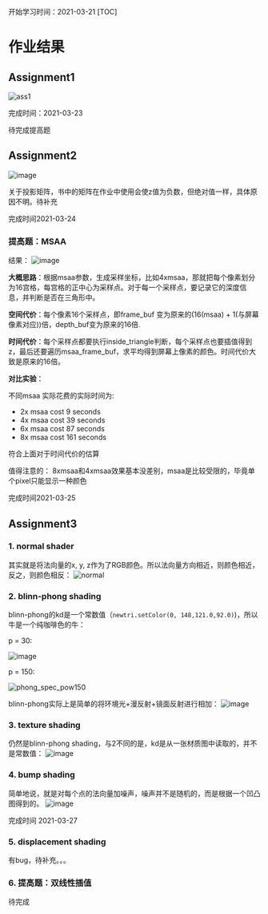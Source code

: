 开始学习时间：2021-03-21
[TOC]
# 作业结果
## Assignment1
![ass1](https://user-images.githubusercontent.com/17798738/112030975-c9eb2f00-8b75-11eb-9578-832e5037da03.gif)

完成时间：2021-03-23

待完成提高题

## Assignment2
![image](https://user-images.githubusercontent.com/17798738/112307344-ce315c80-8cdb-11eb-84fe-c9bded4d44eb.png)

关于投影矩阵，书中的矩阵在作业中使用会使z值为负数，但绝对值一样，具体原因不明。待补充

完成时间2021-03-24

### 提高题：MSAA
结果：
![image](https://user-images.githubusercontent.com/17798738/112426330-c1137c80-8d72-11eb-9e72-372e9aec67ef.png)

**大概思路**：根据msaa参数，生成采样坐标，比如4xmsaa，那就把每个像素划分为16宫格，每宫格的正中心为采样点。对于每一个采样点，要记录它的深度信息，并判断是否在三角形中。

**空间代价**：每个像素16个采样点，即frame_buf 变为原来的(16(msaa) + 1(与屏幕像素对应))倍，depth_buf变为原来的16倍.

**时间代价**：每个采样点都要执行inside_triangle判断，每个采样点也要插值得到z，最后还要遍历msaa_frame_buf，求平均得到屏幕上像素的颜色。时间代价大致是原来的16倍。

**对比实验**：

不同msaa 实际花费的实际时间为:

- 2x msaa cost 9 seconds
- 4x msaa cost 39 seconds
- 6x msaa cost 87 seconds
- 8x msaa cost 161 seconds

符合上面对于时间代价的估算

值得注意的：
8xmsaa和4xmsaa效果基本没差别，msaa是比较受限的，毕竟单个pixel只能显示一种颜色

完成时间2021-03-25

## Assignment3
### 1. normal shader
其实就是将法向量的x, y, z作为了RGB颜色。所以法向量方向相近，则颜色相近，反之，则颜色相反：
![normal](https://user-images.githubusercontent.com/17798738/112757459-669d4900-901c-11eb-8ede-77cbfe8181ab.png)

### 2. blinn-phong shading
blinn-phong的kd是一个常数值（`newtri.setColor(0, 148,121.0,92.0)`)，所以牛是一个纯咖啡色的牛：

p = 30:

![image](https://user-images.githubusercontent.com/17798738/112757527-a3694000-901c-11eb-8083-e7c7a734d384.png)

p = 150:

![phong_spec_pow150](https://user-images.githubusercontent.com/17798738/112757650-4621be80-901d-11eb-8c09-2f5ee44f155a.png)

blinn-phong实际上是简单的将环境光+漫反射+镜面反射进行相加：
![image](https://user-images.githubusercontent.com/17798738/112757298-c34c3400-901b-11eb-8745-249ebe979d49.png)
 
### 3. texture shading
仍然是blinn-phong shading，与2不同的是，kd是从一张材质图中读取的，并不是常数值：
![image](https://user-images.githubusercontent.com/17798738/112757311-d9f28b00-901b-11eb-9a7b-dca0ad8d5bcf.png)

### 4. bump shading
简单地说，就是对每个点的法向量加噪声，噪声并不是随机的，而是根据一个凹凸图得到的。
![image](https://user-images.githubusercontent.com/17798738/112757318-e24ac600-901b-11eb-8033-64280062ee9f.png)

完成时间 2021-03-27

### 5. displacement shading
有bug，待补充。。。

### 6. 提高题：双线性插值
待完成

